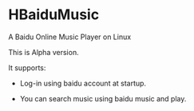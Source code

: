 HBaiduMusic
===========

A Baidu Online Music Player on Linux 

This is Alpha version.

It supports:

+ Log-in using baidu account at startup.

+ You can search music using baidu music and play.
